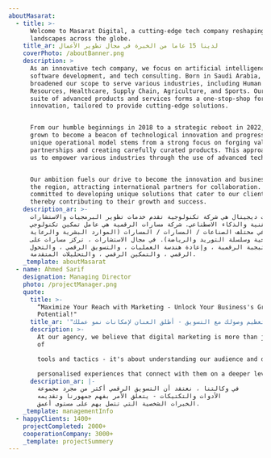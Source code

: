 ```yaml
---
aboutMasarat:
  - title: >-
      Welcome to Masarat Digital, a cutting-edge tech company reshaping business
      landscapes across the globe.
    title_ar: لدينا 15 عاما من الخبرة في مجال تطوير الأعمال
    coverPhoto: /aboutBanner.png
    description: >
      As an innovative tech company, we focus on artificial intelligence (AI),
      software development, and tech consulting. Born in Saudi Arabia, we've
      broadened our scope to serve various industries, including Human
      Resources, Healthcare, Supply Chain, Agriculture, and Sports. Our diverse
      suite of advanced products and services forms a one-stop-shop for digital
      innovation, tailored to provide cutting-edge solutions.


      From our humble beginnings in 2018 to a strategic reboot in 2022, we've
      grown to become a beacon of technological innovation and progress. Our
      unique operational model stems from a strong focus on forging valuable
      partnerships and creating carefully curated products. This approach allows
      us to empower various industries through the use of advanced technologies.


      Our ambition fuels our drive to become the innovation and business hub of
      the region, attracting international partners for collaboration. We're
      committed to developing unique solutions that cater to our clients' needs,
      thereby contributing to their growth and success.
    description_ar: >-
      مسارات ديجيتال هي شركة تكنولوجية تقدم خدمات تطوير البرمجيات والاستشارات
      التقنية والذكاء الاصطناعي. شركة مسارات الرقمية هي عامل تمكين تكنولوجي
      متقدم في مختلف الصناعات / المسارات / المسارات (الموارد البشرية والرعاية
      الصحية وسلسلة التوريد والرياضة). في مجال الاستشارات ، تركز مسارات على
      الإستراتيجية الرقمية ، وإعادة هندسة العمليات ، والتسويق الرقمي ، والتحول
      الرقمي ، والتمكين الرقمي ، والتحليلات المتقدمة.
    _template: aboutMasarat
  - name: Ahmed Sarif
    designation: Managing Director
    photo: /projectManager.png
    quote:
      title: >-
        “Maximize Your Reach with Marketing - Unlock Your Business's Growth
        Potential!"
      title_ar: '"تعظيم وصولك مع التسويق - أطلق العنان لإمكانات نمو عملك!"'
      description: >-
        At our agency, we believe that digital marketing is more than just a set
        of

        tools and tactics - it's about understanding our audience and delivering

        personalised experiences that connect with them on a deeper level. 
      description_ar: |-
        في وكالتنا ، نعتقد أن التسويق الرقمي أكثر من مجرد مجموعة
        الأدوات والتكتيكات - يتعلق الأمر بفهم جمهورنا وتقديمه
        الخبرات الشخصية التي تتصل بهم على مستوى أعمق.
    _template: managementInfo
  - happyClients: 1400+
    projectCompleted: 2000+
    cooperationCompany: 3000+
    _template: projectSummery
---
```




